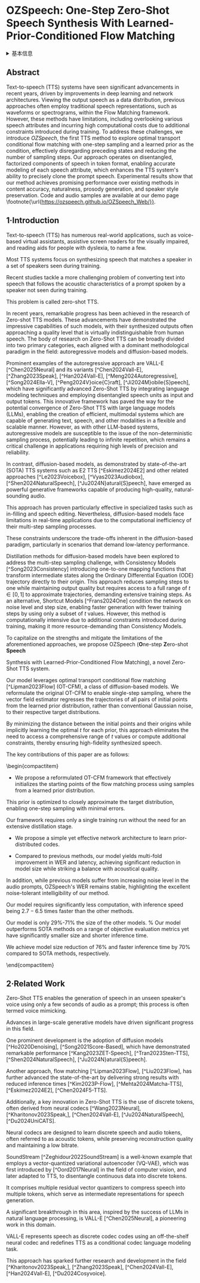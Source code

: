# OZSpeech: One-Step Zero-Shot Speech Synthesis With Learned-Prior-Conditioned Flow Matching

<details>
<summary>基本信息</summary>

- 标题: "OZSpeech: One-Step Zero-Shot Speech Synthesis With Learned-Prior-Conditioned Flow Matching."
- 作者:
  - 01 Hieu-Nghia Huynh-Nguyen
  - 02 Ngoc Son Nguyen
  - 03 Huynh Nguyen Dang
  - 04 Thieu Vo
  - 05 Truong-Son Hy
  - 06 Van Nguyen
- 链接:
  - [ArXiv](https://arxiv.org/abs/2505.12800v1)
  - [Publication]()
  - [Github]()
  - [Demo]()
- 文件:
  - [ArXiv:2505.12800v1](PDF/2025.05.19_2505.12800v1_OZSpeech__One-Step_Zero-Shot_Speech_Synthesis_With_Learned-Prior-Conditioned_Flow_Matching.pdf)
  - [Publication] #TODO

</details>

## Abstract

Text-to-speech (TTS) systems have seen significant advancements in recent years, driven by improvements in deep learning and network architectures.
Viewing the output speech as a data distribution, previous approaches often employ traditional speech representations, such as waveforms or spectrograms, within the Flow Matching framework.
However, these methods have limitations, including overlooking various speech attributes and incurring high computational costs due to additional constraints introduced during training.
To address these challenges, we introduce *OZSpeech*, the first TTS method to explore optimal transport conditional flow matching with one-step sampling and a learned prior as the condition, effectively disregarding preceding states and reducing the number of sampling steps.
Our approach operates on disentangled, factorized components of speech in token format, enabling accurate modeling of each speech attribute, which enhances the TTS system's ability to precisely clone the prompt speech.
Experimental results show that our method achieves promising performance over existing methods in content accuracy, naturalness, prosody generation, and speaker style preservation.
Code and audio samples are available at our demo page \footnote{\url{https://ozspeech.github.io/OZSpeech_Web/}}.

## 1·Introduction

Text-to-speech (TTS) has numerous real-world applications, such as voice-based virtual assistants, assistive screen readers for the visually impaired, and reading aids for people with dyslexia, to name a few.

Most TTS systems focus on synthesizing speech that matches a speaker in a set of speakers seen during training.

Recent studies tackle a more challenging problem of converting text into speech that follows the acoustic characteristics of a prompt spoken by a speaker not seen during training.

This problem is called zero-shot TTS.

In recent years, remarkable progress has been achieved in the research of Zero-shot TTS models. 
These advancements have demonstrated the impressive capabilities of such models, with their synthesized outputs often approaching a quality level that is virtually indistinguishable from human speech. 
The body of research on Zero-Shot TTS can be broadly divided into two primary categories, each aligned with a dominant methodological paradigm in the field: autoregressive models and diffusion-based models.

Prominent examples of the autoregressive approach are VALL-E [^Chen2025Neural] and its variants [^Chen2024Vall-E], [^Zhang2023Speak], [^Han2024Vall-E], [^Meng2024Autoregressive], [^Song2024Ella-V], [^Peng2024V}oice{C}raft], [^Ji2024M}obile{S}peech], which have significantly advanced Zero-Shot TTS by integrating language modeling techniques and employing disentangled speech units as input and output tokens. 
This innovative framework has paved the way for the potential convergence of Zero-Shot TTS with large language models (LLMs), enabling the creation of efficient, multimodal systems which are capable of generating text, speech, and other modalities in a flexible and scalable manner. 
However, as with other LLM-based systems, autoregressive models are susceptible to the issue of the non-deterministic sampling process, potentially leading to infinite repetition, which remains a critical challenge in applications requiring high levels of precision and reliability.

In contrast, diffusion-based models, as demonstrated by state-of-the-art (SOTA) TTS systems such as E2 TTS [^Eskimez2024E2] and other related approaches [^Le2023Voicebox], [^Vyas2023Audiobox], [^Shen2024NaturalSpeech], [^Ju2024N}atural{S}peech], have emerged as powerful generative frameworks capable of producing high-quality, natural-sounding audio.

This approach has proven particularly effective in specialized tasks such as in-filling and speech editing. 
Nevertheless, diffusion-based models face limitations in real-time applications due to the computational inefficiency of their multi-step sampling processes. 

These constraints underscore the trade-offs inherent in the diffusion-based paradigm, particularly in scenarios that demand low-latency performance.

Distillation methods for diffusion-based models have been explored to address the multi-step sampling challenge, with Consistency Models [^Song2023Consistency] introducing one-to-one mapping functions that transform intermediate states along the Ordinary Differential Equation (ODE) trajectory directly to their origin. 
This approach reduces sampling steps to one while maintaining output quality but requires access to a full range of $t \in [0, 1]$ to approximate trajectories, demanding extensive training steps. 
As an alternative, Shortcut Models [^Frans2024One] condition the network on noise level and step size, enabling faster generation with fewer training steps by using only a subset of $t$ values. 
However, this method is computationally intensive due to additional constraints introduced during training, making it more resource-demanding than Consistency Models.

To capitalize on the strengths and mitigate the limitations of the aforementioned approaches, we propose OZSpeech (**O**ne-step **Z**ero-shot **Speech**

Synthesis with Learned-Prior-Conditioned Flow Matching), a novel Zero-Shot TTS system.

Our model leverages optimal transport conditional flow matching [^Lipman2023Flow] (OT-CFM), a class of diffusion-based models. 
We reformulate the original OT-CFM to enable single-step sampling, where the vector field estimator regresses the trajectories of all pairs of initial points from the learned prior distribution, rather than conventional Gaussian noise, to their respective target distributions.

By minimizing the distance between the initial points and their origins while implicitly learning the optimal $t$ for each prior, this approach eliminates the need to access a comprehensive range of $t$ values or compute additional constraints, thereby ensuring high-fidelity synthesized speech.

The key contributions of this paper are as follows:

\begin{compactitem}

-  We propose a reformulated OT-CFM framework that effectively initializes the starting points of the flow matching process using samples from a learned prior distribution.

This prior is optimized to closely approximate the target distribution, enabling one-step sampling with minimal errors.

Our framework requires only a single training run without the need for an extensive distillation stage.

-  We propose a simple yet effective network architecture to learn prior-distributed codes.

-  Compared to previous methods, our model yields multi-fold improvement in WER and latency, achieving significant reduction in model size while striking a balance with acoustical quality.

In addition, while previous models suffer from increasing noise level in the audio prompts, OZSpeech's WER remains stable, highlighting the excellent noise-tolerant intelligibility of our method.

Our model requires significantly less computation, with inference speed being $2.7 - 6.5$ times faster than the other methods.

Our model is only 29\%-71\% the size of the other models.
% Our model outperforms SOTA methods on a range of objective evaluation metrics yet have significantly smaller size and shorter inference time.

We achieve model size reduction of 76\% and faster inference time by 70\% compared to SOTA methods, respectively.

\end{compactitem}

## 2·Related Work

Zero-Shot TTS enables the generation of speech in an unseen speaker's voice using only a few seconds of audio as a prompt; this process is often termed voice mimicking.

Advances in large-scale generative models have driven significant progress in this field.

One prominent development is the adoption of diffusion models [^Ho2020Denoising], [^Song2021Score-Based], which have demonstrated remarkable performance [^Kang2023ZET-Speech], [^Tran2023Sten-TTS], [^Shen2024NaturalSpeech], [^Ju2024N}atural{S}peech].

Another approach, flow matching [^Lipman2023Flow], [^Liu2023Flow], has further advanced the state-of-the-art by delivering strong results with reduced inference times [^Kim2023P-Flow], [^Mehta2024Matcha-TTS], [^Eskimez2024E2], [^Chen2024F5-TTS].

Additionally, a key innovation in Zero-Shot TTS is the use of discrete tokens, often derived from neural codecs [^Wang2023Neural], [^Kharitonov2023Speak,], [^Chen2024Vall-E], [^Ju2024NaturalSpeech], [^Du2024UniCATS].

Neural codecs are designed to learn discrete speech and audio tokens, often referred to as acoustic tokens, while preserving reconstruction quality and maintaining a low bitrate.

SoundStream [^Zeghidour2022SoundStream] is a well-known example that employs a vector-quantized variational autoencoder (VQ-VAE), which was first introduced by [^Oord2017Neural] in the field of computer vision, and later adapted to TTS, to disentangle continuous data into discrete tokens.

It comprises multiple residual vector quantizers to compress speech into multiple tokens, which serve as intermediate representations for speech generation.

A significant breakthrough in this area, inspired by the success of LLMs in natural language processing, is VALL-E [^Chen2025Neural], a pioneering work in this domain.

VALL-E represents speech as discrete codec codes using an off-the-shelf neural codec and redefines TTS as a conditional codec language modeling task.

This approach has sparked further research and development in the field [^Kharitonov2023Speak,], [^Zhang2023Speak], [^Chen2024Vall-E], [^Han2024Vall-E], [^Du2024Cosyvoice].
